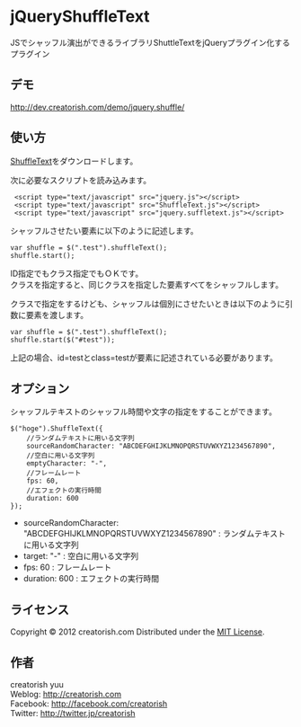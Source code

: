 jQueryShuffleText
======================
JSでシャッフル演出ができるライブラリShuttleTextをjQueryプラグイン化するプラグイン

デモ
------
<a href="http://dev.creatorish.com/demo/jquery.shuffle/" target="_blank">http://dev.creatorish.com/demo/jquery.shuffle/</a>

使い方
------

<a href="http://clockmaker.jp/blog/2012/02/html5_shuffletext/" target="_blank">ShuffleText</a>をダウンロードします。

次に必要なスクリプトを読み込みます。

     <script type="text/javascript" src="jquery.js"></script>
     <script type="text/javascript" src="ShuffleText.js"></script>
     <script type="text/javascript" src="jquery.suffletext.js"></script>

シャッフルさせたい要素に以下のように記述します。

    var shuffle = $(".test").shuffleText();
    shuffle.start();

ID指定でもクラス指定でもＯＫです。  
クラスを指定すると、同じクラスを指定した要素すべてをシャッフルします。

クラスで指定をするけども、シャッフルは個別にさせたいときは以下のように引数に要素を渡します。

    var shuffle = $(".test").shuffleText();
    shuffle.start($("#test"));

上記の場合、id=testとclass=testが要素に記述されている必要があります。


オプション
------

シャッフルテキストのシャッフル時間や文字の指定をすることができます。

    $("hoge").ShuffleText({
        //ランダムテキストに用いる文字列
        sourceRandomCharacter: "ABCDEFGHIJKLMNOPQRSTUVWXYZ1234567890",
        //空白に用いる文字列
        emptyCharacter: "-",
        //フレームレート
        fps: 60,
        //エフェクトの実行時間
        duration: 600
    });

+    sourceRandomCharacter: "ABCDEFGHIJKLMNOPQRSTUVWXYZ1234567890" : ランダムテキストに用いる文字列
+    target: "-" : 空白に用いる文字列
+    fps: 60 : フレームレート
+    duration: 600 : エフェクトの実行時間

ライセンス
--------
[MIT]: http://www.opensource.org/licenses/mit-license.php
Copyright &copy; 2012 creatorish.com
Distributed under the [MIT License][mit].

作者
--------
creatorish yuu  
Weblog: <http://creatorish.com>  
Facebook: <http://facebook.com/creatorish>  
Twitter: <http://twitter.jp/creatorish>